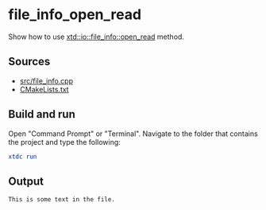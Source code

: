 # file_info_open_read

Show how to use [xtd::io::file_info::open_read](https://gammasoft71.github.io/xtd/reference_guides/latest/classxtd_1_1io_1_1file__info.html#a9b3abeefd4e4f232fe8d4c3e59f01b45) method.

## Sources

* [src/file_info.cpp](src/file_info_open_read.cpp)
* [CMakeLists.txt](CMakeLists.txt)

## Build and run

Open "Command Prompt" or "Terminal". Navigate to the folder that contains the project and type the following:

```cmake
xtdc run
```

## Output

```
This is some text in the file.
```
